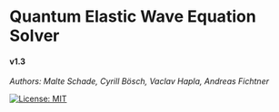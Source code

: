 # Quantum Elastic Wave Equation Solver
#### v1.3
*Authors: Malte Schade, Cyrill Bösch, Vaclav Hapla, Andreas Fichtner*

[![License: MIT](https://img.shields.io/badge/License-MIT-yellow.svg)](https://opensource.org/licenses/MIT)
